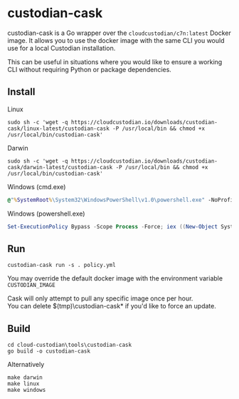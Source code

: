 custodian-cask
===================

custodian-cask is a Go wrapper over the `cloudcustodian/c7n:latest`
Docker image.  It allows you to use the docker image with the same CLI you
would use for a local Custodian installation. 

This can be useful in situations where you would like to ensure a working
CLI without requiring Python or package dependencies.

Install
-------

Linux

```shell
sudo sh -c 'wget -q https://cloudcustodian.io/downloads/custodian-cask/linux-latest/custodian-cask -P /usr/local/bin && chmod +x /usr/local/bin/custodian-cask'
```

Darwin

```shell
sudo sh -c 'wget -q https://cloudcustodian.io/downloads/custodian-cask/darwin-latest/custodian-cask -P /usr/local/bin && chmod +x /usr/local/bin/custodian-cask'
```

Windows (cmd.exe)

```cmd
@"%SystemRoot%\System32\WindowsPowerShell\v1.0\powershell.exe" -NoProfile -InputFormat None -ExecutionPolicy Bypass -Command "iex ((New-Object System.Net.WebClient).DownloadString('https://raw.githubusercontent.com/cloud-custodian/cloud-custodian/master/tools/cask/scripts/install.ps1'))" && SET "PATH=%PATH%;%LOCALAPPDATA%\custodian\"
```

Windows (powershell.exe)

```powershell
Set-ExecutionPolicy Bypass -Scope Process -Force; iex ((New-Object System.Net.WebClient).DownloadString('https://raw.githubusercontent.com/cloud-custodian/cloud-custodian/master/tools/cask/scripts/install.ps1'))
```


Run
---
```
custodian-cask run -s . policy.yml
```

You may override the default docker image with the environment variable `CUSTODIAN_IMAGE`

Cask will only attempt to pull any specific image once per hour.  
You can delete $(tmp)\custodian-cask* if you'd like to force an update.


Build
-----

```
cd cloud-custodian\tools\custodian-cask
go build -o custodian-cask
```

Alternatively 

```
make darwin
make linux
make windows
```
